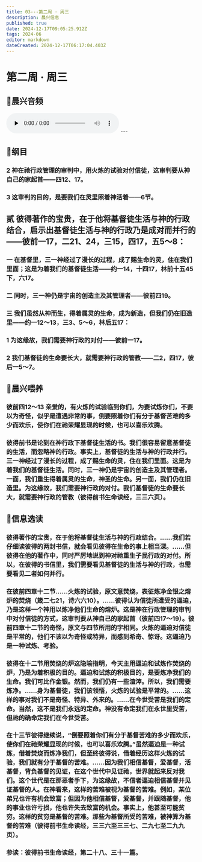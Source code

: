 ```yaml
---
title: 03---第二周 · 周三
description: 晨兴信息
published: true
date: 2024-12-17T09:05:25.912Z
tags: 2024-06
editor: markdown
dateCreated: 2024-12-17T06:17:04.403Z
---
```


# 第二周 · 周三
## 🎵晨兴音频
<audio id="audio" controls="" preload="none">
      <source id="mp3" src="/2024-06/week2/week2day3.mp3">
</audio>
---

## 📖纲目

### 2    神在祂行政管理的审判中，用火炼的试验对付信徒，这审判要从神自己的家起首——四12、17。

### 3    这审判的目的，是要我们在灵里照着神活着——6节。

## 贰    彼得著作的宝贵，在于他将基督徒生活与神的行政结合，启示出基督徒生活与神的行政乃是成对而并行的——彼前一17，二21、24，三15，四17，五5～8：

### 一    在基督里，三一神经过了漫长的过程，成了赐生命的灵，住在我们里面；这是为着我们的基督徒生活——约一14，十四17，林前十五45下，六17。

### 二    同时，三一神仍是宇宙的创造主及其管理者——彼前四19。

### 三    我们虽然从神而生，得着属灵的生命，成为新造，但我们仍在旧造里——约一12～13，三3、5～6，林后五17：

### 1    为这缘故，我们需要神行政的对付——彼前一17。

### 2    我们基督徒的生命要长大，就需要神行政的管教——二2，四17，彼后一5～7。

## 📖晨兴喂养

### 彼前四12～13    亲爱的，有火炼的试验临到你们，为要试炼你们，不要以为奇怪，似乎是遭遇非常的事，倒要照着你们有分于基督苦难的多少而欢乐，使你们在祂荣耀显现的时候，也可以喜乐欢腾。

### 彼得前书是论到在神行政下基督徒生活的书。我们很容易留意基督徒的生活，而忽略神的行政。事实上，基督徒的生活与神的行政并行。三一神经过了漫长的过程，成了赐生命的灵，住在我们里面。这是为着我们的基督徒生活。同时，三一神仍是宇宙的创造主及其管理者。一面，我们重生得着属灵的生命，神圣的生命。另一面，我们仍在旧造里。为这缘故，我们需要神行政的对付。我们基督徒的生命要长大，就需要神行政的管教（彼得前书生命读经，三三六页）。

## 📖信息选读

### 彼得著作的宝贵，在于他将基督徒生活与神的行政结合。……我们若仔细读彼得的两封书信，就会看见彼得在生命的事上相当深。……但彼得在他的著作中，同时严厉地说到神对祂重生子民行政的对付。所以，在彼得的书信里，我们需要看见基督徒的生活与神的行政，也需要看见二者如何并行。

### 在彼前四章十二节……火炼的试验，原文意焚烧，表征炼净金银之熔炉的焚烧（箴二七21，诗六六10）。……彼得认为信徒所遭受的逼迫，乃是这样一个神用以炼净他们生命的熔炉。这是神在行政管理的审判中对付信徒的方式，这审判要从神自己的家起首（彼前四17～19）。彼前四章十二节的奇怪，原文与四节所用的字相同。火炼的逼迫对信徒是平常的，他们不该以为奇怪或特异，而感到希奇、惊讶。这逼迫乃是一种试炼、考验。

### 彼得在十二节用焚烧的炉这隐喻指明，今天主用逼迫和试炼作焚烧的炉，乃是为着积极的目的。逼迫和试炼的积极目的，是要炼净我们的生命。我们可比作金银。然而，我们仍有一些渣滓。所以，我们需要炼净。……身为基督徒，我们该领悟，火炼的试验是平常的。……这样的事对我们不是奇怪、特异、外来的。……在今世受苦是我们的定命。当然，这不是我们永远的定命。神没有命定我们在永世里受苦，但祂的确命定我们在今世受苦。

### 在十三节彼得继续说，“倒要照着你们有分于基督苦难的多少而欢乐，使你们在祂荣耀显现的时候，也可以喜乐欢腾。”虽然逼迫是一种试炼，借着焚烧而炼净我们，但至终彼得说，借着经历这样火炼的试验，我们就有分于基督的苦难。……因为我们相信基督，爱基督，活基督，背负基督的见证，在这个世代中见证祂，世界就起来反对我们。这个世代是在那恶者手下，为这缘故，不信者逼迫相信基督并见证基督的人。在神看来，这样的苦难被视为基督的苦难。例如，某位弟兄也许有机会致富；但因为他相信基督，爱基督，并跟随基督，他的事业也许亏损，他也许失去致富的机会。事实上，他甚至可能贫穷。这样的贫穷是基督的苦难。那些为基督所受的苦难，被神算为基督的苦难（彼得前书生命读经，三三六至三三七、二九七至二九九页）。

### 参读：彼得前书生命读经，第二十八、三十一篇。
<!-- Google tag (gtag.js) -->
<script async src="https://www.googletagmanager.com/gtag/js?id=G-1P8709Z16T"></script>
<script>
  window.dataLayer = window.dataLayer || [];
  function gtag(){dataLayer.push(arguments);}
  gtag('js', new Date());

  gtag('config', 'G-1P8709Z16T');
</script>